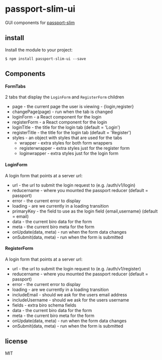 # passport-slim-ui

GUI components for [passport-slim](https://github.com/binocarlos/passport-slim)

## install

Install the module to your project:

```
$ npm install passport-slim-ui --save
```

## Components

#### FormTabs

2 tabs that display the `LoginForm` and `RegisterForm` children

 * page - the current page the user is viewing - {login,register}
 * changePage(page) - run when the tab is changed
 * loginForm - a React component for the login
 * registerForm - a React component for the login
 * loginTitle - the title for the login tab (default = 'Login')
 * registerTitle - the title for the login tab (default = 'Register')
 * styles - an object with styles that are used for the tabs
   * wrapper - extra styles for both form wrappers
   * registerwrapper - extra styles just for the register form
   * loginwrapper - extra styles just for the login form

#### LoginForm

A login form that points at a server url:

 * url - the url to submit the login request to (e.g. /auth/v1/login)
 * reducername - where you mounted the passport reducer (default = passport)
 * error - the current error to display
 * loading - are we currently in a loading transition
 * primaryKey - the field to use as the login field {email,username} (default = email)
 * data - the current biro data for the form
 * meta - the current biro meta for the form
 * onUpdate(data, meta) - run when the form data changes
 * onSubmit(data, meta) - run when the form is submitted

#### RegisterForm

A login form that points at a server url:

 * url - the url to submit the login request to (e.g. /auth/v1/register)
 * reducername - where you mounted the passport reducer (default = passport)
 * error - the current error to display
 * loading - are we currently in a loading transition
 * includeEmail - should we ask for the users email address
 * includeUsername - should we ask for the users username
 * fields - extra biro schema fields
 * data - the current biro data for the form
 * meta - the current biro meta for the form
 * onUpdate(data, meta) - run when the form data changes
 * onSubmit(data, meta) - run when the form is submitted

## license

MIT